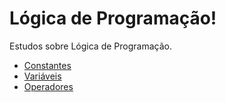 # Lógica de Programação!

Estudos sobre Lógica de Programação.

* [Constantes](constantes.md)
* [Variáveis](variaveis.md)
* [Operadores](operadores.md)

